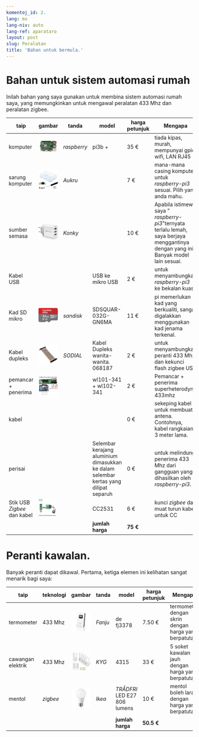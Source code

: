 ```yaml
---
komentoj_id: 2.
lang: ms
lang-niv: auto
lang-ref: aparataro
layout: post
slug: Peralatan
title: 'Bahan untuk bermula.'
---
```

   
# Bahan untuk sistem automasi rumah

Inilah bahan yang saya gunakan untuk membina sistem automasi rumah saya, yang memungkinkan untuk mengawal peralatan 433 Mhz dan peralatan zigbee.

| taip | gambar | tanda | model | harga petunjuk | Mengapa |
| --- | --- | --- | --- | --- | --- | 
| komputer |![](/public/pi.jpg) | _raspberry_ | pi3b + | 35 € | tiada kipas, murah, mempunyai gpio, wifi, LAN RJ45 |
| sarung komputer |![](/public/loĝejo.jpg) | _Aukru_ | | 7 € | mana-mana casing komputer untuk _raspberry-pi3_ sesuai. Pilih yang anda mahu.
| sumber semasa |![](/public/elektroprovizo.jpg) | _Konky_ | | 10 € | Apabila istimewa saya " _raspberry-pi3_"ternyata terlalu lemah, saya berjaya menggantinya dengan yang ini. Banyak model lain sesuai.
| Kabel USB | | | USB ke mikro USB | 2 € | untuk menyambungkan _raspberry-pi3_ ke bekalan kuasa |
| Kad SD mikro |![](/public/SD.jpg) | _sandisk_ | SDSQUAR-032G-GN6MA | 11 € | pi memerlukan kad yang berkualiti, sangat digalakkan menggunakan kad jenama terkenal. |
| Kabel dupleks |![](/public/dupont.jpg) | _SODIAL_ | Kabel Dupleks wanita-wanita. 068187 | 2 € | untuk menyambungkan peranti 433 Mhz dan kekunci flash zigbee USB |
| pemancar + penerima |![](/public/dissendilo-ricevilo-433Mhz.jpg) | | wl101-341 + wl102-341 | 2 € | Pemancar + penerima superheterodyne 433mhz |
| kabel | | || 0 € | sekeping kabel untuk membuat antena. Contohnya, kabel rangkaian 3 meter lama.
| perisai | | | Selembar kerajang aluminium dimasukkan ke dalam selembar kertas yang dilipat separuh | 0 € | untuk melindungi penerima 433 Mhz dari gangguan yang dihasilkan oleh _raspberry-pi3_. |
| Stik USB _Zigbee_ dan kabel |![](/public/cc2531+kablo.jpg) | | CC2531 | 6 € | kunci _zigbee_ dan muat turun kabel untuk CC |
| | | | **jumlah harga** | **75 €** | 



# Peranti kawalan.

Banyak peranti dapat dikawal. Pertama, ketiga elemen ini kelihatan sangat menarik bagi saya:

| taip | teknologi | gambar | tanda | model | harga petunjuk | Mengapa |
| --- | --- | --- | --- | --- | --- | --- |
| termometer | 433 Mhz | ![](/public/fanju.jpeg)| _Fanju_ | de fj3378 | 7.50 € | termometer dengan skrin dengan harga yang berpatutan. |
| cawangan elektrik | 433 Mhz |![](/public/KYG.jpg)| _KYG_ | 4315 | 33 € | 5 soket kawalan jauh dengan harga yang berpatutan. |
| mentol | _zigbee_ |![](/public/tradfri.jpg)| _Ikea_ | _TRÅDFRI_ LED E27 806 lumens | 10 € | mentol boleh laras dengan harga yang berpatutan. |
| | | | | **jumlah harga** | **50.5 €** | |

